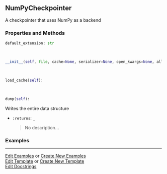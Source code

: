 ## <a id="McUtils.Scaffolding.Checkpointing.NumPyCheckpointer">NumPyCheckpointer</a>
A checkpointer that uses NumPy as a backend

### Properties and Methods
```python
default_extension: str
```
<a id="McUtils.Scaffolding.Checkpointing.NumPyCheckpointer.__init__" class="docs-object-method">&nbsp;</a>
```python
__init__(self, file, cache=None, serializer=None, open_kwargs=None, allowed_keys=None, omitted_keys=None): 
```

<a id="McUtils.Scaffolding.Checkpointing.NumPyCheckpointer.load_cache" class="docs-object-method">&nbsp;</a>
```python
load_cache(self): 
```

<a id="McUtils.Scaffolding.Checkpointing.NumPyCheckpointer.dump" class="docs-object-method">&nbsp;</a>
```python
dump(self): 
```
Writes the entire data structure
- `:returns`: `_`
    >No description...

### Examples




___

[Edit Examples](https://github.com/McCoyGroup/McUtils/edit/edit/ci/examples/ci/docs/McUtils/Scaffolding/Checkpointing/NumPyCheckpointer.md) or 
[Create New Examples](https://github.com/McCoyGroup/McUtils/new/edit/?filename=ci/examples/ci/docs/McUtils/Scaffolding/Checkpointing/NumPyCheckpointer.md) <br/>
[Edit Template](https://github.com/McCoyGroup/McUtils/edit/edit/ci/docs/ci/docs/McUtils/Scaffolding/Checkpointing/NumPyCheckpointer.md) or 
[Create New Template](https://github.com/McCoyGroup/McUtils/new/edit/?filename=ci/docs/templates/ci/docs/McUtils/Scaffolding/Checkpointing/NumPyCheckpointer.md) <br/>
[Edit Docstrings](https://github.com/McCoyGroup/McUtils/edit/edit/McUtils/Scaffolding/Checkpointing.py?message=Update%20Docs)